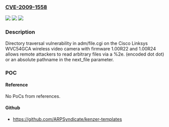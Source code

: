 ### [CVE-2009-1558](https://cve.mitre.org/cgi-bin/cvename.cgi?name=CVE-2009-1558)
![](https://img.shields.io/static/v1?label=Product&message=n%2Fa&color=blue)
![](https://img.shields.io/static/v1?label=Version&message=n%2Fa&color=blue)
![](https://img.shields.io/static/v1?label=Vulnerability&message=n%2Fa&color=brighgreen)

### Description

Directory traversal vulnerability in adm/file.cgi on the Cisco Linksys WVC54GCA wireless video camera with firmware 1.00R22 and 1.00R24 allows remote attackers to read arbitrary files via a %2e. (encoded dot dot) or an absolute pathname in the next_file parameter.

### POC

#### Reference
No PoCs from references.

#### Github
- https://github.com/ARPSyndicate/kenzer-templates

